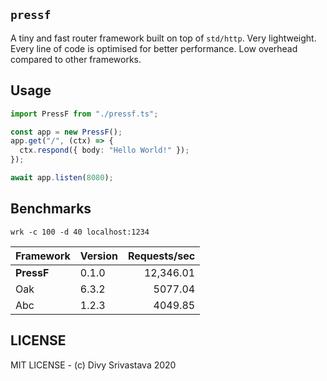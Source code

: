 ## `pressf`

A tiny and fast router framework built on top of `std/http`. Very lightweight. Every line of code is optimised for better performance. Low overhead compared to other frameworks.

## Usage

```typescript
import PressF from "./pressf.ts";

const app = new PressF();
app.get("/", (ctx) => {
  ctx.respond({ body: "Hello World!" });
});

await app.listen(8080);
```

## Benchmarks

`wrk -c 100 -d 40 localhost:1234`

| Framework  | Version | Requests/sec |
| :--------- | :------ | -----------: |
| **PressF** | 0.1.0   |    12,346.01 |
| Oak        | 6.3.2   |      5077.04 |
| Abc        | 1.2.3   |      4049.85 |

## LICENSE

MIT LICENSE - (c) Divy Srivastava 2020
